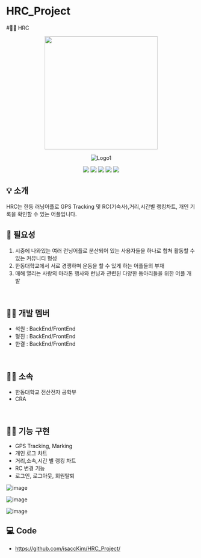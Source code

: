 # HRC_Project

#🏃‍♂️  HRC

<div align="center">
<p align="center"><img src="https://user-images.githubusercontent.com/98035984/179438907-a5c8ae27-2a04-4630-ab22-e9d774423d55.png" height="300px" width="300px"></p>


![Logo1](https://user-images.githubusercontent.com/98035984/179438786-c614ae0c-8f51-4a95-89bf-51da51499473.png)


 <img src="https://img.shields.io/badge/Flutter-02569B?style=for-the-badge&logo=Flutter&logoColor=white"/>
  <img src="https://img.shields.io/badge/Firebase-FFFF00?style=flat-square&logo=Firebase&logoColor="white"/>
 <imgsrc="https://img.shields.io/badge/GitHub-181717?style=flat-square&logo=GitHub&logoColor="white"/>
 <img src="https://img.shields.io/badge/VisualStudioCode-007ACC?style=flat-square&logo=VisualStudioCode&logoColor="white"/>
 <img src="https://img.shields.io/badge/KakaoTalk-FFFF00?style=flat-square&logo=KakaoTalk&logoColor="white"/>
 <img src="https://img.shields.io/badge/Markdown-000000?style=flat-square&logo=Markdown&logoColor="white"/>

</div>

## :bulb: 소개
HRC는 한동 러닝어플로 GPS Tracking 및 RC(기숙사),거리,시간별 랭킹차트, 개인 기록을 확인할 수 있는 어플입니다.


## :memo: 필요성
1. 시중에 나와있는 여러 런닝어플로 분산되어 있는 사용자들을 하나로 합쳐 활동할 수 있는 커뮤니티 형성
2. 한동대학교에서 서로 경쟁하며 운동을 할 수 있게 하는 어플들의 부재
3. 매해 열리는 사랑의 마라톤 행사와 런닝과 관련된 다양한 동아리들을 위한 어플 개발 



<br/>

  
## 🏃‍♂️ 개발 멤버 
 - 석원 : BackEnd/FrontEnd
 - 형진 : BackEnd/FrontEnd
 - 한결 : BackEnd/FrontEnd

<br/>

## 🏃‍♂️ 소속
  - 한동대학교 전산전자 공학부
  - CRA

<br/>

## 🏃‍♂️ 기능 구현                                                                                                        
- GPS Tracking, Marking
- 개인 로그 차트 
- 거리,소속,시간 별 랭킹 차트
- RC 변경 기능
- 로그인, 로그아웃, 회원탈퇴 

![image](https://user-images.githubusercontent.com/98035984/216911298-f36b86ff-3a7c-4b37-bdb6-82b15cf54d8c.png)

![image](https://user-images.githubusercontent.com/98035984/216911314-895889d9-4191-45ef-b222-4ddbb5a4ba6f.png)

![image](https://user-images.githubusercontent.com/98035984/216911329-e451a57d-10ad-42fa-a4a8-aa969853c5a8.png)




## 💻 Code
- https://github.com/isaccKim/HRC_Project/
